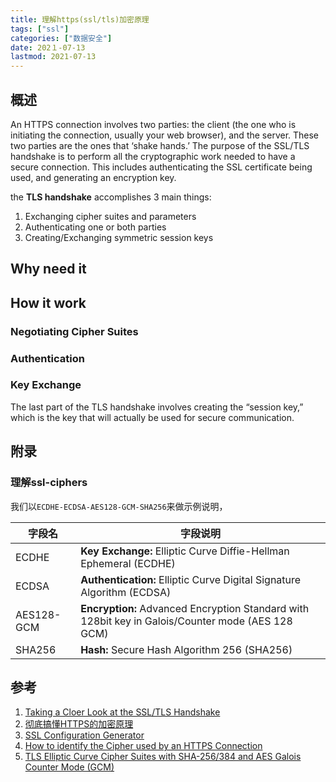 ```yaml
---
title: 理解https(ssl/tls)加密原理
tags: ["ssl"]
categories: ["数据安全"]
date: 202１-07-13
lastmod: 2021-07-13
---
```



## 概述
An HTTPS connection involves two parties: the client (the one who is initiating the connection, usually your web browser), and the server. These two parties are the ones that ‘shake hands.’ The purpose of the SSL/TLS handshake is to perform all the cryptographic work needed to have a secure connection. This includes authenticating the SSL certificate being used, and generating an encryption key.

the __TLS handshake__ accomplishes 3 main things:
1. Exchanging cipher suites and parameters
2. Authenticating one or both parties
3. Creating/Exchanging symmetric session keys


## Why need it

## How it work

### Negotiating Cipher Suites

### Authentication

### Key Exchange

The last part of the TLS handshake involves creating the “session key,” which is the key that will actually be used for secure communication.

### 
## 附录

### 理解ssl-ciphers

我们以`ECDHE-ECDSA-AES128-GCM-SHA256`来做示例说明，

| 字段名      | 字段说明 |
| ----------- | ----------- |
| ECDHE      | __Key Exchange:__ Elliptic Curve Diffie-Hellman Ephemeral (ECDHE)       |
| ECDSA   | __Authentication:__ Elliptic Curve Digital Signature Algorithm (ECDSA)        |
| AES128-GCM | __Encryption:__ Advanced Encryption Standard with 128bit key in Galois/Counter mode (AES 128 GCM) |
| SHA256 | __Hash:__ Secure Hash Algorithm 256 (SHA256)|

## 参考
1. [Taking a Cloer Look at the SSL/TLS Handshake](https://www.thesslstore.com/blog/explaining-ssl-handshake/)
2. [彻底搞懂HTTPS的加密原理](https://zhuanlan.zhihu.com/p/43789231)
3. [SSL Configuration Generator](https://ssl-config.mozilla.org/#server=nginx&version=1.17.9&config=intermediate&openssl=1.1.1k&ocsp=false&guideline=5.6)
4. [How to identify the Cipher used by an HTTPS Connection](https://helpcenter.gsx.com/hc/en-us/articles/207831828-How-to-identify-the-Cipher-used-by-an-HTTPS-Connection)
5. [TLS Elliptic Curve Cipher Suites with SHA-256/384 and AES Galois Counter Mode (GCM)](https://ciphersuite.info/rfc/5289/)